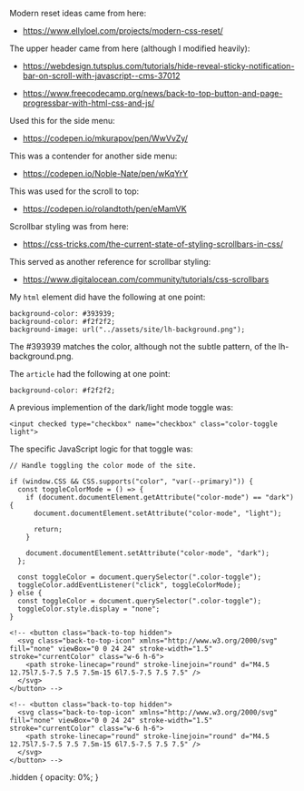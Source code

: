 Modern reset ideas came from here:

- https://www.ellyloel.com/projects/modern-css-reset/

The upper header came from here (although I modified heavily):

- https://webdesign.tutsplus.com/tutorials/hide-reveal-sticky-notification-bar-on-scroll-with-javascript--cms-37012

- https://www.freecodecamp.org/news/back-to-top-button-and-page-progressbar-with-html-css-and-js/

Used this for the side menu:

- https://codepen.io/mkurapov/pen/WwVvZy/

This was a contender for another side menu:

- https://codepen.io/Noble-Nate/pen/wKqYrY

This was used for the scroll to top:

- https://codepen.io/rolandtoth/pen/eMamVK

Scrollbar styling was from here:

- https://css-tricks.com/the-current-state-of-styling-scrollbars-in-css/

This served as another reference for scrollbar styling:

- https://www.digitalocean.com/community/tutorials/css-scrollbars

My `html` element did have the following at one point:

```
background-color: #393939;
background-color: #f2f2f2;
background-image: url("../assets/site/lh-background.png");
```

The #393939 matches the color, although not the subtle pattern, of the lh-background.png.

The `article` had the following at one point:

```
background-color: #f2f2f2;
```

A previous implemention of the dark/light mode toggle was:

```
<input checked type="checkbox" name="checkbox" class="color-toggle light">
```

The specific JavaScript logic for that toggle was:

```
// Handle toggling the color mode of the site.

if (window.CSS && CSS.supports("color", "var(--primary)")) {
  const toggleColorMode = () => {
    if (document.documentElement.getAttribute("color-mode") == "dark") {
      document.documentElement.setAttribute("color-mode", "light");

      return;
    }

    document.documentElement.setAttribute("color-mode", "dark");
  };

  const toggleColor = document.querySelector(".color-toggle");
  toggleColor.addEventListener("click", toggleColorMode);
} else {
  const toggleColor = document.querySelector(".color-toggle");
  toggleColor.style.display = "none";
}
```

    <!-- <button class="back-to-top hidden">
      <svg class="back-to-top-icon" xmlns="http://www.w3.org/2000/svg" fill="none" viewBox="0 0 24 24" stroke-width="1.5" stroke="currentColor" class="w-6 h-6">
        <path stroke-linecap="round" stroke-linejoin="round" d="M4.5 12.75l7.5-7.5 7.5 7.5m-15 6l7.5-7.5 7.5 7.5" />
      </svg>
    </button> -->

    <!-- <button class="back-to-top hidden">
      <svg class="back-to-top-icon" xmlns="http://www.w3.org/2000/svg" fill="none" viewBox="0 0 24 24" stroke-width="1.5" stroke="currentColor" class="w-6 h-6">
        <path stroke-linecap="round" stroke-linejoin="round" d="M4.5 12.75l7.5-7.5 7.5 7.5m-15 6l7.5-7.5 7.5 7.5" />
      </svg>
    </button> -->

.hidden {
opacity: 0%;
}
